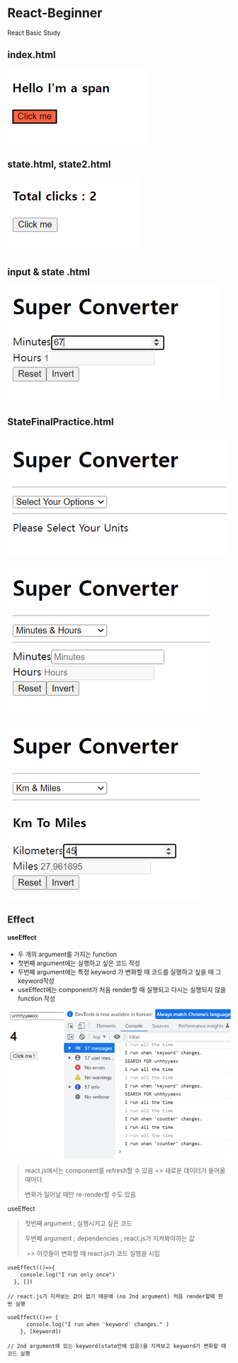 # React-Beginner
React Basic Study





## index.html

![image-20220628155047372](README.assets/image-20220628155047372-16563990484541.png)



## state.html, state2.html

![image-20220628155134214](README.assets/image-20220628155134214-16563990951352.png)



## input & state .html

![image-20220628155213432](README.assets/image-20220628155213432-16563991343713.png)



## StateFinalPractice.html

![image-20220628155244074](README.assets/image-20220628155244074-16563991648894.png)

![image-20220628155309417](README.assets/image-20220628155309417-16563991903195.png)

![image-20220628155324067](README.assets/image-20220628155324067-16563992050466.png)





## Effect

#### useEffect

- 두 개의 argument를 가지는 function
- 첫번째 argument에는 실행하고 싶은 코드 작성
- 두번째 argument에는 특정 keyword 가 변화할 때 코드를 실행하고 싶을 때 그 keyword작성
- useEffect에는 component가 처음 render할 때 실행되고 다시는 실행되지 않을 function 작성

![image-20220628163311472](README.assets/image-20220628163311472-16564015926971.png)





> react.js에서는 component를 refresh할 수 있음 => 새로운 데이터가 들어올때마다
>
> 변화가 일어날 때만 re-render할 수도 있음



useEffect

> 첫번째 argument ; 실행시키고 싶은 코드
>
> 두번째 argument ; dependencies ; react.js가 지켜봐야하는 값
>
> ​	=> 이것들이 변화할 때 react.js가 코드 실행을 시킴



```react
useEffect(()=>{
    console.log("I run only once")
  }, [])

// react.js가 지켜보는 값이 없기 때문에 (no 2nd argument) 처음 render할때 한 번 실행
```

```react
useEffect(()=> {
      console.log("I run when 'keyword' changes." )
    }, [keyword])

// 2nd argument에 있는 keyword(state안에 있음)을 지켜보고 keyword가 변화할 때 코드 실행
```

